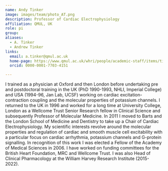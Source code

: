 ```yaml
---
name: Andy Tinker
image: images/team/photo_AT.png
description: Professor of Cardiac Electrophysiology
affiliation: QMUL, UK
role: pi
group:
aliases:
  - A. Tinker
  - Andrew Tinker
links:
  email: a.tinker@qmul.ac.uk
  home-page: https://www.qmul.ac.uk/whri/people/academic-staff/items/tinkerandrew.html
  orcid: 0000-0001-7703-4151

---
```


I trained as a physician at Oxford and then London before undertaking pre and postdoctoral training in the UK (PhD 1990-1993, NHLI, Imperial College) and USA (1994-96, Jan Lab, UCSF) working on cardiac excitation-contraction coupling and the molecular properties of potassium channels. I returned to the UK in 1996 and worked for a long time at University College, London as a Wellcome Trust Senior Research fellow in Clinical Science and subsequently Professor of Molecular Medicine. In 2011 I moved to Barts and the London School of Medicine and Dentistry to take up a Chair of Cardiac Electrophysiology. My scientific interests revolve around the molecular properties and regulation of cardiac and smooth muscle cell excitability with a particular focus on cardiac arrhythmia, potassium channels and G-protein signalling. In recognition of this work I was elected a Fellow of the Academy of Medical Sciences in 2006. I have worked on funding committees for the British Heart Foundation, MRC and Wellcome Trust. I was also Head of Clinical Pharmacology at the William Harvey Research Institute (2015-2022). 
